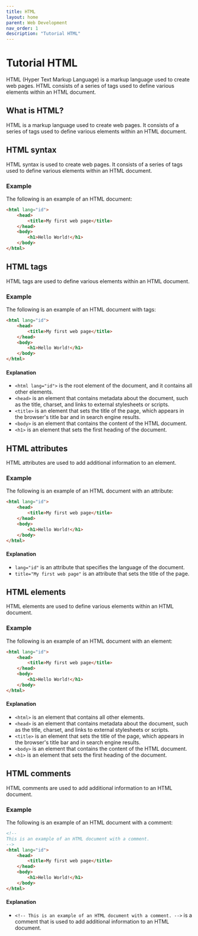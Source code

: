 ```yaml
---
title: HTML
layout: home
parent: Web Development
nav_order: 1
description: "Tutorial HTML"
---
```


# Tutorial HTML

HTML (Hyper Text Markup Language) is a markup language used to create web pages. HTML consists of a series of tags used to define various elements within an HTML document.

## What is HTML?

HTML is a markup language used to create web pages. It consists of a series of tags used to define various elements within an HTML document.

## HTML syntax

HTML syntax is used to create web pages. It consists of a series of tags used to define various elements within an HTML document.

### Example

The following is an example of an HTML document:

```html
<html lang="id">
    <head>
        <title>My first web page</title>
    </head>
    <body>
        <h1>Hello World!</h1>
    </body>
</html>
```

## HTML tags

HTML tags are used to define various elements within an HTML document.

### Example

The following is an example of an HTML document with tags:
```html
<html lang="id">
    <head>
        <title>My first web page</title>
    </head>
    <body>
        <h1>Hello World!</h1>
    </body>
</html>
```

#### Explanation

*   `<html lang="id">` is the root element of the document, and it contains all other elements.
*   `<head>` is an element that contains metadata about the document, such as the title, charset, and links to external stylesheets or scripts.
*   `<title>` is an element that sets the title of the page, which appears in the browser's title bar and in search engine results.
*   `<body>` is an element that contains the content of the HTML document.
*   `<h1>` is an element that sets the first heading of the document.

## HTML attributes

HTML attributes are used to add additional information to an element.

### Example

The following is an example of an HTML document with an attribute:
```html
<html lang="id">
    <head>
        <title>My first web page</title>
    </head>
    <body>
        <h1>Hello World!</h1>
    </body>
</html>
```

#### Explanation

*   `lang="id"` is an attribute that specifies the language of the document.
*   `title="My first web page"` is an attribute that sets the title of the page.


## HTML elements

HTML elements are used to define various elements within an HTML document.

### Example

The following is an example of an HTML document with an element:
```html
<html lang="id">
    <head>
        <title>My first web page</title>
    </head>
    <body>
        <h1>Hello World!</h1>
    </body>
</html>
```

#### Explanation

*   `<html>` is an element that contains all other elements.
*   `<head>` is an element that contains metadata about the document, such as the title, charset, and links to external stylesheets or scripts.
*   `<title>` is an element that sets the title of the page, which appears in the browser's title bar and in search engine results.
*   `<body>` is an element that contains the content of the HTML document.
*   `<h1>` is an element that sets the first heading of the document.

## HTML comments

HTML comments are used to add additional information to an HTML document.

### Example

The following is an example of an HTML document with a comment:
```html
<!--
This is an example of an HTML document with a comment.
-->
<html lang="id">
    <head>
        <title>My first web page</title>
    </head>
    <body>
        <h1>Hello World!</h1>
    </body>
</html>
```

#### Explanation

*   `<!-- This is an example of an HTML document with a comment. -->` is a comment that is used to add additional information to an HTML document.